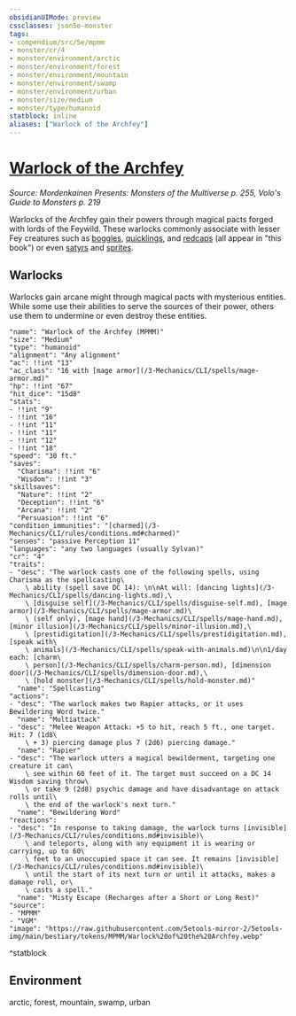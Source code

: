 ```yaml
---
obsidianUIMode: preview
cssclasses: json5e-monster
tags:
- compendium/src/5e/mpmm
- monster/cr/4
- monster/environment/arctic
- monster/environment/forest
- monster/environment/mountain
- monster/environment/swamp
- monster/environment/urban
- monster/size/medium
- monster/type/humanoid
statblock: inline
aliases: ["Warlock of the Archfey"]
---
```

# [Warlock of the Archfey](3-Mechanics\CLI\bestiary\humanoid/warlock-of-the-archfey-mpmm.md)
*Source: Mordenkainen Presents: Monsters of the Multiverse p. 255, Volo's Guide to Monsters p. 219*  

Warlocks of the Archfey gain their powers through magical pacts forged with lords of the Feywild. These warlocks commonly associate with lesser Fey creatures such as [boggles](/3-Mechanics/CLI/bestiary/fey/boggle-mpmm.md), [quicklings](/3-Mechanics/CLI/bestiary/fey/quickling-mpmm.md), and [redcaps](/3-Mechanics/CLI/bestiary/fey/redcap-mpmm.md) (all appear in "this book") or even [satyrs](/3-Mechanics/CLI/bestiary/fey/satyr.md) and [sprites](/3-Mechanics/CLI/bestiary/fey/sprite.md).

## Warlocks

Warlocks gain arcane might through magical pacts with mysterious entities. While some use their abilities to serve the sources of their power, others use them to undermine or even destroy these entities.

```statblock
"name": "Warlock of the Archfey (MPMM)"
"size": "Medium"
"type": "humanoid"
"alignment": "Any alignment"
"ac": !!int "13"
"ac_class": "16 with [mage armor](/3-Mechanics/CLI/spells/mage-armor.md)"
"hp": !!int "67"
"hit_dice": "15d8"
"stats":
- !!int "9"
- !!int "16"
- !!int "11"
- !!int "11"
- !!int "12"
- !!int "18"
"speed": "30 ft."
"saves":
  "Charisma": !!int "6"
  "Wisdom": !!int "3"
"skillsaves":
  "Nature": !!int "2"
  "Deception": !!int "6"
  "Arcana": !!int "2"
  "Persuasion": !!int "6"
"condition_immunities": "[charmed](/3-Mechanics/CLI/rules/conditions.md#charmed)"
"senses": "passive Perception 11"
"languages": "any two languages (usually Sylvan)"
"cr": "4"
"traits":
- "desc": "The warlock casts one of the following spells, using Charisma as the spellcasting\
    \ ability (spell save DC 14): \n\nAt will: [dancing lights](/3-Mechanics/CLI/spells/dancing-lights.md),\
    \ [disguise self](/3-Mechanics/CLI/spells/disguise-self.md), [mage armor](/3-Mechanics/CLI/spells/mage-armor.md)\
    \ (self only), [mage hand](/3-Mechanics/CLI/spells/mage-hand.md), [minor illusion](/3-Mechanics/CLI/spells/minor-illusion.md),\
    \ [prestidigitation](/3-Mechanics/CLI/spells/prestidigitation.md), [speak with\
    \ animals](/3-Mechanics/CLI/spells/speak-with-animals.md)\n\n1/day each: [charm\
    \ person](/3-Mechanics/CLI/spells/charm-person.md), [dimension door](/3-Mechanics/CLI/spells/dimension-door.md),\
    \ [hold monster](/3-Mechanics/CLI/spells/hold-monster.md)"
  "name": "Spellcasting"
"actions":
- "desc": "The warlock makes two Rapier attacks, or it uses Bewildering Word twice."
  "name": "Multiattack"
- "desc": "Melee Weapon Attack: +5 to hit, reach 5 ft., one target. Hit: 7 (1d8\
    \ + 3) piercing damage plus 7 (2d6) piercing damage."
  "name": "Rapier"
- "desc": "The warlock utters a magical bewilderment, targeting one creature it can\
    \ see within 60 feet of it. The target must succeed on a DC 14 Wisdom saving throw\
    \ or take 9 (2d8) psychic damage and have disadvantage on attack rolls until\
    \ the end of the warlock's next turn."
  "name": "Bewildering Word"
"reactions":
- "desc": "In response to taking damage, the warlock turns [invisible](/3-Mechanics/CLI/rules/conditions.md#invisible)\
    \ and teleports, along with any equipment it is wearing or carrying, up to 60\
    \ feet to an unoccupied space it can see. It remains [invisible](/3-Mechanics/CLI/rules/conditions.md#invisible)\
    \ until the start of its next turn or until it attacks, makes a damage roll, or\
    \ casts a spell."
  "name": "Misty Escape (Recharges after a Short or Long Rest)"
"source":
- "MPMM"
- "VGM"
"image": "https://raw.githubusercontent.com/5etools-mirror-2/5etools-img/main/bestiary/tokens/MPMM/Warlock%20of%20the%20Archfey.webp"
```
^statblock

## Environment

arctic, forest, mountain, swamp, urban
